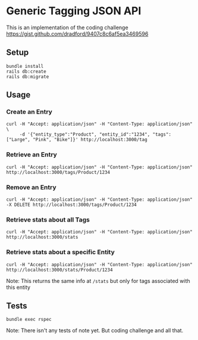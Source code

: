# Generic Tagging JSON API
  
This is an implementation of the coding challenge https://gist.github.com/dradford/9407c8c6af5ea3469596 

## Setup

```
bundle install
rails db:create
rails db:migrate
```

## Usage

### Create an Entry

```
curl -H "Accept: application/json" -H "Content-Type: application/json" \
     -d '{"entity_type":"Product", "entity_id":"1234", "tags":["Large", "Pink", "Bike"]}' http://localhost:3000/tag
```

### Retrieve an Entry

```
curl -H "Accept: application/json" -H "Content-Type: application/json" http://localhost:3000/tags/Product/1234
```

### Remove an Entry

```
curl -H "Accept: application/json" -H "Content-Type: application/json" -X DELETE http://localhost:3000/tags/Product/1234
```

### Retrieve stats about all Tags

```
curl -H "Accept: application/json" -H "Content-Type: application/json" http://localhost:3000/stats
```

### Retrieve stats about a specific Entity

```
curl -H "Accept: application/json" -H "Content-Type: application/json" http://localhost:3000/stats/Product/1234
```

Note: This returns the same info at `/stats` but only for tags associated with this entity

## Tests

```
bundle exec rspec
```

Note: There isn't any tests of note yet. But coding challenge and all that.
